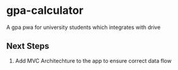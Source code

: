 # gpa-calculator

A gpa pwa for university students which integrates with drive

## Next Steps
1. Add MVC Architechture to the app to ensure correct data flow